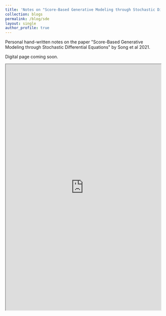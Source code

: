 ```yaml
---
title: 'Notes on "Score-Based Generative Modeling through Stochastic Differential Equations"'
collection: blogs
permalink: /blog/sde
layout: single
author_profile: true
---
```


Personal hand-written notes on the paper "Score-Based Generative Modeling through Stochastic Differential Equations" by Song et al 2021. 

Digital page coming soon.

<iframe src="https://fpramunno.github.io/files/SDE.pdf" width="100%" height="800px"></iframe>




